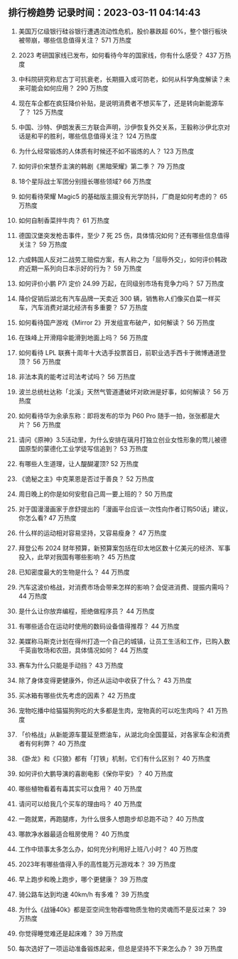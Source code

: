 
## 排行榜趋势 记录时间：2023-03-11 04:14:43
  
  1. 美国万亿级银行硅谷银行遭遇流动性危机，股价暴跌超 60%，整个银行板块被带崩，哪些信息值得关注？ 571 万热度
    
  2. 2023 考研国家线已发布，如何看待今年的国家线，你有什么感受？ 437 万热度
    
  3. 中科院研究称尼古丁可抗衰老，长期摄入或可防老，如何从科学角度解读？未来可能会如何应用？ 290 万热度
    
  4. 现在车企都在疯狂降价补贴，是说明消费者不想买车了，还是转向新能源车了？ 125 万热度
    
  5. 中国、沙特、伊朗发表三方联合声明，沙伊恢复外交关系，王毅称沙伊北京对话是和平的胜利，哪些信息值得关注？ 124 万热度
    
  6. 为什么经常锻炼的人体质有时候还不如不锻炼的人？ 123 万热度
    
  7. 如何评价宋慧乔主演的韩剧《黑暗荣耀》第二季？ 79 万热度
    
  8. 18个星际战士军团分别擅长哪些领域? 66 万热度
    
  9. 如何看待荣耀 Magic5 的基础版主摄没有光学防抖，厂商是如何考虑的？ 65 万热度
    
  10. 如何自制香菜拌牛肉？ 61 万热度
    
  11. 德国汉堡突发枪击事件，至少 7 死 25 伤，具体情况如何？还有哪些信息值得关注？ 59 万热度
    
  12. 六成韩国人反对二战劳工赔偿方案，有人称之为「屈辱外交」，如何评价韩政府近期一系列向日本示好的行为？ 59 万热度
    
  13. 如何评价小鹏 P7i 定价 24.99 万起，在同级别市场有竞争力吗？ 57 万热度
    
  14. 降价促销后湖北有汽车品牌一天卖近 300 辆，销售称人们像买白菜一样买车，汽车消费对湖北经济有多重要？ 57 万热度
    
  15. 如何看待国产游戏《Mirror 2》开发组宣布破产，如何解读？ 56 万热度
    
  16. 在珠峰上开滑翔伞能滑到地面上吗？ 56 万热度
    
  17. 如何看待 LPL 联赛十周年十大选手投票首日，前职业选手西卡于微博通道登顶？ 56 万热度
    
  18. 非法本真的能考过司法考试吗？ 56 万热度
    
  19. 波兰总统杜达称「北溪」天然气管道遭破坏对欧洲是好事，如何解读？ 56 万热度
    
  20. 如何看待华为余承东称：即将发布的华为 P60 Pro 随手一拍，张张都是大片？ 56 万热度
    
  21. 请问《原神》3.5活动里，为什么安排在璃月打独立创业女性形象的莺儿被德国原型的蒙德化工业学徒写信追到？ 53 万热度
    
  22. 有哪些人生道理，让人醍醐灌顶? 52 万热度
    
  23. 《诡秘之主》中克莱恩是否过于善良？ 52 万热度
    
  24. 周日晚上的你是如何安慰自己周一要上班的？ 50 万热度
    
  25. 对于国漫漫画家于彦舒提出的「漫画平台应该一次性向作者订购50话」建议，你怎么看? 47 万热度
    
  26. 什么样的运动相对容易坚持，又容易瘦身？ 47 万热度
    
  27. 拜登公布 2024 财年预算，新预算案包括在印太地区数十亿美元的经济、军事投入，此举对我国有哪些影响？ 45 万热度
    
  28. 已知密度最大的生物是什么？ 44 万热度
    
  29. 汽车这波价格战，对消费市场会带来怎样的影响？会促进消费、提振内需吗？ 44 万热度
    
  30. 是什么让你放弃编程，拒绝做程序员？ 44 万热度
    
  31. 有哪些适合在运动时使用的数码设备值得推荐？ 44 万热度
    
  32. 美媒称马斯克计划在得州打造一个自己的城镇，让员工生活和工作，已购入数千英亩牧场和农田，具体情况如何？ 44 万热度
    
  33. 赛车为什么只能是手动挡？ 43 万热度
    
  34. 除了身体变得更健康外，你还从运动中收获了什么？ 43 万热度
    
  35. 买冰箱有哪些优先考虑的因素？ 42 万热度
    
  36. 宠物吃播中给猫猫狗狗吃的大多都是生肉，宠物真的可以吃生肉吗？ 41 万热度
    
  37. 「价格战」从新能源车蔓延至燃油车，从湖北向全国蔓延，对各家车企和消费者有何利弊？ 40 万热度
    
  38. 《卧龙》和《只狼》都有「打铁」机制，它们有什么区别？ 40 万热度
    
  39. 如何评价大鹏导演的喜剧电影《保你平安》？ 40 万热度
    
  40. 哪些植物看着有毒其实可以食用？ 40 万热度
    
  41. 请问可以给我几个买车的理由吗？ 40 万热度
    
  42. 一跑就累，再跑腿疼，为什么很多人想跑步却总跑不动？ 40 万热度
    
  43. 哪款净水器最适合租房使用？ 40 万热度
    
  44. 工作中琐事太多怎么办，如何充分利用好上班八小时？ 40 万热度
    
  45. 2023年有哪些值得入手的高性能万元游戏本？ 39 万热度
    
  46. 早上跑步和晚上跑步，哪个更健康？ 39 万热度
    
  47. 骑公路车达到均速 40km/h 有多难？ 39 万热度
    
  48. 为什么《战锤40k》都是亚空间生物吞噬物质生物的灵魂而不是反过来？ 39 万热度
    
  49. 你觉得睡觉难还是起床难？ 39 万热度
    
  50. 每次选好了一项运动准备锻炼起来，但总是坚持不下来怎么办？ 39 万热度
    